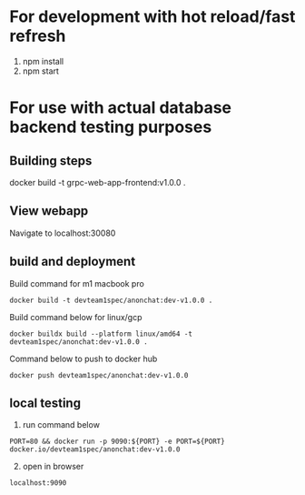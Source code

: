 # For development with hot reload/fast refresh
1. npm install
2. npm start

# For use with actual database backend testing purposes
## Building steps
docker build -t grpc-web-app-frontend:v1.0.0 .

## View webapp
Navigate to localhost:30080

## build and deployment

Build command for m1 macbook pro
```
docker build -t devteam1spec/anonchat:dev-v1.0.0 .
```


Build command below for linux/gcp 
```
docker buildx build --platform linux/amd64 -t devteam1spec/anonchat:dev-v1.0.0 .
```

Command below to push to docker hub
```
docker push devteam1spec/anonchat:dev-v1.0.0
```

## local testing

1. run command below
```
PORT=80 && docker run -p 9090:${PORT} -e PORT=${PORT} docker.io/devteam1spec/anonchat:dev-v1.0.0 
```
2. open in browser
```
localhost:9090
```

